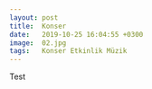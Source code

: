 ```yaml
---
layout: post
title:  Konser
date:   2019-10-25 16:04:55 +0300
image:  02.jpg
tags:   Konser Etkinlik Müzik
---
```

Test
